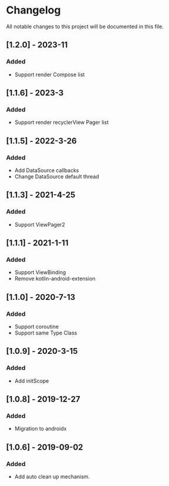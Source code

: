 # Changelog

All notable changes to this project will be documented in this file.

## [1.2.0] - 2023-11

### Added

- Support render Compose list

## [1.1.6] - 2023-3

### Added

- Support render recyclerView Pager list

## [1.1.5] - 2022-3-26

### Added

- Add DataSource callbacks
- Change DataSource default thread

## [1.1.3] - 2021-4-25

### Added

- Support ViewPager2

## [1.1.1] - 2021-1-11

### Added

- Support ViewBinding
- Remove kotlin-android-extension

## [1.1.0] - 2020-7-13
### Added
- Support coroutine
- Support same Type Class


## [1.0.9] - 2020-3-15
### Added
- Add initScope


## [1.0.8] - 2019-12-27
### Added
- Migration to androidx


## [1.0.6] - 2019-09-02
### Added
- Add auto clean up mechanism.
